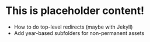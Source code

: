 # This is placeholder content!

* How to do top-level redirects (maybe with Jekyll)
* Add year-based subfolders for non-permanent assets
